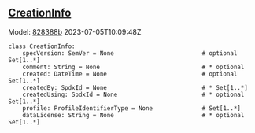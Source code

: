 ## [CreationInfo](https://github.com/spdx/spdx-3-model/blob/main/model/Core/Classes/CreationInfo.md)
Model: [828388b](https://github.com/spdx/spdx-3-model/commit/828388b98c2374f1af6b760ab87fee0d4a11e3f4) 2023-07-05T10:09:48Z
```
class CreationInfo:
    specVersion: SemVer = None                         # optional Set[1..*]
    comment: String = None                             # * optional 
    created: DateTime = None                           # optional Set[1..*]
    createdBy: SpdxId = None                           # * Set[1..*]
    createdUsing: SpdxId = None                        # * optional Set[1..*]
    profile: ProfileIdentifierType = None              # Set[1..*]
    dataLicense: String = None                         # * optional Set[1..*]
```
